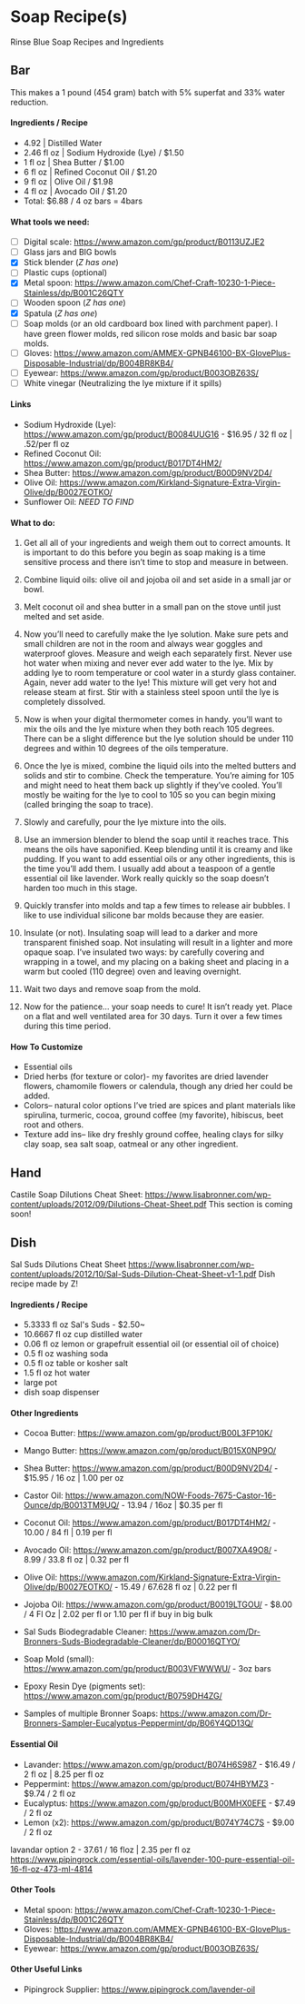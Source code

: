 # Soap Recipe(s)
Rinse Blue Soap Recipes and Ingredients

## Bar
  This makes a 1 pound (454 gram) batch with 5% superfat and 33% water reduction.

#### Ingredients / Recipe
  - 4.92 | Distilled Water
  - 2.46 fl oz | Sodium Hydroxide (Lye) / $1.50
  - 1 fl oz | Shea Butter / $1.00 
  - 6 fl oz | Refined Coconut Oil / $1.20
  - 9 fl oz | Olive Oil / $1.98
  - 4 fl oz | Avocado Oil / $1.20
  - Total: $6.88 / 4 oz bars = 4bars

#### What tools we need:
  - [ ] Digital scale: https://www.amazon.com/gp/product/B0113UZJE2
  - [ ] Glass jars and BIG bowls 
  - [x] Stick blender (*Z has one*)
  - [ ] Plastic cups (optional)
  - [x] Metal spoon: https://www.amazon.com/Chef-Craft-10230-1-Piece-Stainless/dp/B001C26QTY
  - [ ] Wooden spoon (*Z has one*)
  - [x] Spatula (*Z has one*)
  - [ ] Soap molds (or an old cardboard box lined with parchment paper). I have green flower molds, red silicon rose molds and basic bar soap molds.
  - [ ] Gloves: https://www.amazon.com/AMMEX-GPNB46100-BX-GlovePlus-Disposable-Industrial/dp/B004BR8KB4/
  - [ ] Eyewear: https://www.amazon.com/gp/product/B003OBZ63S/
  - [ ] White vinegar (Neutralizing the lye mixture if it spills)

#### Links
  - Sodium Hydroxide (Lye): https://www.amazon.com/gp/product/B0084UUG16 - $16.95 / 32 fl oz | .52/per fl oz
  - Refined Coconut Oil: https://www.amazon.com/gp/product/B017DT4HM2/
  - Shea Butter: https://www.amazon.com/gp/product/B00D9NV2D4/
  - Olive Oil: https://www.amazon.com/Kirkland-Signature-Extra-Virgin-Olive/dp/B0027EOTKO/
  - Sunflower Oil: *NEED TO FIND*

#### What to do:
  1. Get all all of your ingredients and weigh them out to correct amounts. It is important to do this before you begin as soap making is a time sensitive process and there isn’t time to stop and measure in between.
  
  2. Combine liquid oils: olive oil and jojoba oil and set aside in a small jar or bowl.
  
  3. Melt coconut oil and shea butter in a small pan on the stove until just melted and set aside.

  4. Now you’ll need to carefully make the lye solution. Make sure pets and small children are not in the room and always wear goggles and waterproof gloves. Measure and weigh each separately first. Never use hot water when mixing and never ever add water to the lye. Mix by adding lye to room temperature or cool water in a sturdy glass container. Again, never add water to the lye! This mixture will get very hot and release steam at first. Stir with a stainless steel spoon until the lye is completely dissolved.

  5. Now is when your digital thermometer comes in handy. you’ll want to mix the oils and the lye mixture when they both reach 105 degrees. There can be a slight difference but the lye solution should be under 110 degrees and within 10 degrees of the oils temperature.

  6. Once the lye is mixed, combine the liquid oils into the melted butters and solids and stir to combine. Check the temperature. You’re aiming for 105 and might need to heat them back up slightly if they’ve cooled. You’ll mostly be waiting for the lye to cool to 105 so you can begin mixing (called bringing the soap to trace).

  7. Slowly and carefully, pour the lye mixture into the oils.

  8. Use an immersion blender to blend the soap until it reaches trace. This means the oils have saponified. Keep blending until it is creamy and like pudding. If you want to add essential oils or any other ingredients, this is the time you’ll add them. I usually add about a teaspoon of a gentle essential oil like lavender. Work really quickly so the soap doesn’t harden too much in this stage.

  9. Quickly transfer into molds and tap a few times to release air bubbles. I like to use individual silicone bar molds because they are easier.

  10. Insulate (or not). Insulating soap will lead to a darker and more transparent finished soap. Not insulating will result in a lighter and more opaque soap. I’ve insulated two ways: by carefully covering and wrapping in a towel, and my placing on a baking sheet and placing in a warm but cooled (110 degree) oven and leaving overnight.

  11. Wait two days and remove soap from the mold.

  12. Now for the patience… your soap needs to cure! It isn’t ready yet. Place on a flat and well ventilated area for 30 days. Turn it over a few times during this time period.

#### How To Customize
  - Essential oils
  - Dried herbs (for texture or color)- my favorites are dried lavender flowers, chamomile flowers or calendula, though any dried her could be added.
  - Colors– natural color options I’ve tried are spices and plant materials like spirulina, turmeric, cocoa, ground coffee (my favorite), hibiscus, beet root and others.
  - Texture add ins– like dry freshly ground coffee, healing clays for silky clay soap, sea salt soap, oatmeal or any other ingredient.


## Hand
  Castile Soap Dilutions Cheat Sheet: https://www.lisabronner.com/wp-content/uploads/2012/09/Dilutions-Cheat-Sheet.pdf
  This section is coming soon! 


## Dish
  Sal Suds Dilutions Cheat Sheet https://www.lisabronner.com/wp-content/uploads/2012/10/Sal-Suds-Dilution-Cheat-Sheet-v1-1.pdf
  Dish recipe made by Z!


#### Ingredients / Recipe
- 5.3333 fl oz Sal's Suds  - $2.50~
- 10.6667 fl oz cup distilled water
- 0.06 fl oz lemon or grapefruit essential oil (or essential oil of choice)
- 0.5 fl oz washing soda
- 0.5 fl oz table or kosher salt
- 1.5 fl oz hot water
- large pot
- dish soap dispenser


#### Other Ingredients
  - Cocoa Butter: https://www.amazon.com/gp/product/B00L3FP10K/
  - Mango Butter: https://www.amazon.com/gp/product/B015X0NP9O/
  - Shea Butter: https://www.amazon.com/gp/product/B00D9NV2D4/ - $15.95 / 16 oz  | 1.00 per oz

  - Castor Oil: https://www.amazon.com/NOW-Foods-7675-Castor-16-Ounce/dp/B0013TM9UQ/ - 13.94 / 16oz | $0.35 per fl
  - Coconut Oil: https://www.amazon.com/gp/product/B017DT4HM2/ - 10.00 / 84 fl | 0.19 per fl
  - Avocado Oil: https://www.amazon.com/gp/product/B007XA49O8/ - 8.99 / 33.8 fl oz | 0.32 per fl
  - Olive Oil: https://www.amazon.com/Kirkland-Signature-Extra-Virgin-Olive/dp/B0027EOTKO/ - 15.49 / 67.628 fl oz | 0.22 per fl
  - Jojoba Oil: https://www.amazon.com/gp/product/B0019LTGOU/ - $8.00 / 4 Fl Oz | 2.02 per fl or 1.10 per fl if buy in big bulk

  - Sal Suds Biodegradable Cleaner: https://www.amazon.com/Dr-Bronners-Suds-Biodegradable-Cleaner/dp/B00016QTYO/
  - Soap Mold (small): https://www.amazon.com/gp/product/B003VFWWWU/ - 3oz bars
  - Epoxy Resin Dye (pigments set): https://www.amazon.com/gp/product/B0759DH4ZG/

  - Samples of multiple Bronner Soaps: https://www.amazon.com/Dr-Bronners-Sampler-Eucalyptus-Peppermint/dp/B06Y4QD13Q/

#### Essential Oil
  - Lavander: https://www.amazon.com/gp/product/B074H6S987 - $16.49 / 2 fl oz | 8.25 per fl oz
  - Peppermint: https://www.amazon.com/gp/product/B074HBYMZ3 - $9.74 / 2 fl oz
  - Eucalyptus: https://www.amazon.com/gp/product/B00MHX0EFE - $7.49 / 2 fl oz
  - Lemon (x2): https://www.amazon.com/gp/product/B074Y74C7S - $9.00 / 2 fl oz

lavandar
option 2 - 37.61 / 16 floz | 2.35 per fl oz
https://www.pipingrock.com/essential-oils/lavender-100-pure-essential-oil-16-fl-oz-473-ml-4814

#### Other Tools
  - Metal spoon: https://www.amazon.com/Chef-Craft-10230-1-Piece-Stainless/dp/B001C26QTY
  - Gloves: https://www.amazon.com/AMMEX-GPNB46100-BX-GlovePlus-Disposable-Industrial/dp/B004BR8KB4/
  - Eyewear: https://www.amazon.com/gp/product/B003OBZ63S/

#### Other Useful Links
  - Pipingrock Supplier: https://www.pipingrock.com/lavender-oil
  
